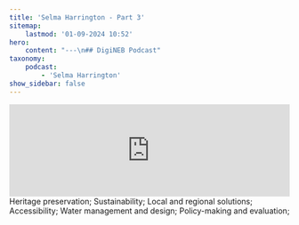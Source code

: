 ```yaml
---
title: 'Selma Harrington - Part 3'
sitemap:
    lastmod: '01-09-2024 10:52'
hero:
    content: "---\n## DigiNEB Podcast"
taxonomy:
    podcast:
        - 'Selma Harrington'
show_sidebar: false
---
```


<iframe width="100%" height="166" scrolling="no" frameborder="no" allow="autoplay" src="https://w.soundcloud.com/player/?url=https%3A//api.soundcloud.com/tracks/1908141359&color=%234b4815&auto_play=false&hide_related=false&show_comments=true&show_user=true&show_reposts=false&show_teaser=false"></iframe>
Heritage preservation;
Sustainability;
Local and regional solutions;
Accessibility;
Water management and design;
Policy-making and evaluation;